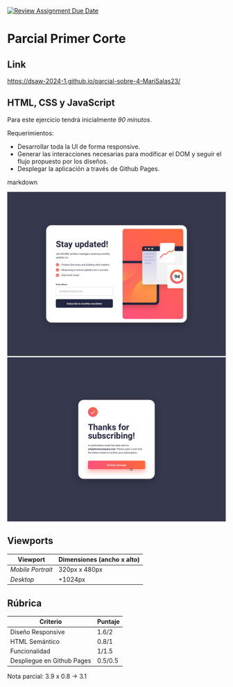 [![Review Assignment Due Date](https://classroom.github.com/assets/deadline-readme-button-24ddc0f5d75046c5622901739e7c5dd533143b0c8e959d652212380cedb1ea36.svg)](https://classroom.github.com/a/jt9f8bo4)
# Parcial Primer Corte

## Link

https://dsaw-2024-1.github.io/parcial-sobre-4-MariSalas23/


## HTML, CSS y JavaScript

Para este ejercicio tendrá inicialmente *90 minutos*.

Requerimientos:

- Desarrollar toda la UI de forma responsive.
- Generar las interacciones necesarias para modificar el DOM y seguir el flujo propuesto por los diseños.
- Desplegar la aplicación a través de Github Pages.

markdown



![Texto Alternativo](./design/desktop-design.jpg)
![Texto Alternativo](./design/desktop-success-active.jpg)

## Viewports

| Viewport            | Dimensiones (ancho x alto) |
| ------------------- | -------------------------- |
| *Mobile Portrait* | 320px x 480px              |
| *Desktop*         | +1024px                    |

## Rúbrica

| Criterio                   | Puntaje |
| -------------------------- | ------- |
| Diseño Responsive          | 1.6/2       |
| HTML Semántico             | 0.8/1       |
| Funcionalidad              | 1/1.5     |
| Despliegue en Github Pages | 0.5/0.5     |

Nota parcial: 3.9 x 0.8 -> 3.1
